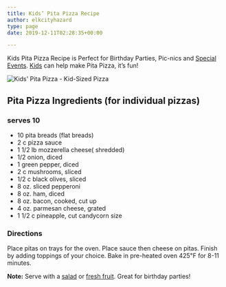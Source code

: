```yaml
---
title: Kids’ Pita Pizza Recipe
author: elkcityhazard
type: page
date: 2019-12-11T02:28:35+00:00

---
```

Kids Pita Pizza Recipe is Perfect for Birthday Parties, Pic-nics and [Special Events][1]. [Kids][2] can help make Pita Pizza, it&#8217;s fun!

![Kids' Pita Pizza - Kid-Sized Pizza][3] 

## Pita Pizza Ingredients (for individual pizzas)

### serves 10

  * 10 pita breads (flat breads)
  * 2 c pizza sauce
  * 1 1/2 lb mozzerella cheese( shredded)
  * 1/2 onion, diced
  * 1 green pepper, diced
  * 2 c mushrooms, sliced
  * 1/2 c black olives, sliced
  * 8 oz. sliced pepperoni
  * 8 oz. ham, diced
  * 8 oz. bacon, cooked, cut up
  * 4 oz. parmesan cheese, grated
  * 1 1/2 c pineapple, cut candycorn size

### Directions

Place pitas on trays for the oven. Place sauce then cheese on pitas. Finish by adding toppings of your choice. Bake in pre-heated oven 425&#8457; for 8-11 minutes.

**Note:** Serve with a [salad][4] or [fresh fruit][5]. Great for birthday parties!

 [1]: /wordpress/recipes-for-special-occasions-and-events/
 [2]: /wordpress/kids-corner-recipes/
 [3]: http://www.quick-e-recipes.com/sitebuildercontent/sitebuilderpictures/pizza002_1024.jpg
 [4]: /wordpress/vegetables-and-salad-recipes/
 [5]: /wordpress/institutional-recipes-for-200/fresh-fruit-tray-for-special-occasions/